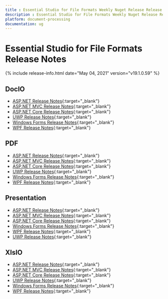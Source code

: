 ```yaml
---
title : Essential Studio for File Formats Weekly Nuget Release Release Notes  
description : Essential Studio for File Formats Weekly Nuget Release Release Notes  
platform: document-processing
documentation: ug
---
```


# Essential Studio for File Formats  Release Notes  

{% include release-info.html date="May 04, 2021" version="v19.1.0.59" %} 

## DocIO

* [ASP.NET Release Notes](/aspnet/release-notes/v19.1.0.59#docio){:target="_blank"}
* [ASP.NET MVC Release Notes](/aspnetmvc/release-notes/v19.1.0.59#docio){:target="_blank"}
* [ASP.NET Core Release Notes](/aspnet-core/release-notes/v19.1.0.59#docio){:target="_blank"}
* [UWP Release Notes](/uwp/release-notes/v19.1.0.59#docio){:target="_blank"}
* [Windows Forms Release Notes](/windowsforms/release-notes/v19.1.0.59#docio){:target="_blank"}
* [WPF Release Notes](/wpf/release-notes/v19.1.0.59#docio){:target="_blank"}


## PDF

* [ASP.NET Release Notes](/aspnet/release-notes/v19.1.0.59#pdf){:target="_blank"}
* [ASP.NET MVC Release Notes](/aspnetmvc/release-notes/v19.1.0.59#pdf){:target="_blank"}
* [ASP.NET Core Release Notes](/aspnet-core/release-notes/v19.1.0.59#pdf){:target="_blank"}
* [UWP Release Notes](/uwp/release-notes/v19.1.0.59#pdf){:target="_blank"}
* [Windows Forms Release Notes](/windowsforms/release-notes/v19.1.0.59#pdf){:target="_blank"}
* [WPF Release Notes](/wpf/release-notes/v19.1.0.59#pdf){:target="_blank"}


## Presentation

* [ASP.NET Release Notes](/aspnet/release-notes/v19.1.0.59#presentation){:target="_blank"}
* [ASP.NET MVC Release Notes](/aspnetmvc/release-notes/v19.1.0.59#presentation){:target="_blank"}
* [ASP.NET Core Release Notes](/aspnet-core/release-notes/v19.1.0.59#presentation){:target="_blank"}
* [Windows Forms Release Notes](/windowsforms/release-notes/v19.1.0.59#presentation){:target="_blank"}
* [WPF Release Notes](/wpf/release-notes/v19.1.0.59#presentation){:target="_blank"}
* [UWP Release Notes](/uwp/release-notes/v19.1.0.59#presentation){:target="_blank"}


## XlsIO

* [ASP.NET Release Notes](/aspnet/release-notes/v19.1.0.59#xlsio){:target="_blank"}
* [ASP.NET MVC Release Notes](/aspnetmvc/release-notes/v19.1.0.59#xlsio){:target="_blank"}
* [ASP.NET Core Release Notes](/aspnet-core/release-notes/v19.1.0.59#xlsio){:target="_blank"}
* [UWP Release Notes](/uwp/release-notes/v19.1.0.59#xlsio){:target="_blank"}
* [Windows Forms Release Notes](/windowsforms/release-notes/v19.1.0.59#xlsio){:target="_blank"}
* [WPF Release Notes](/wpf/release-notes/v19.1.0.59#xlsio){:target="_blank"}